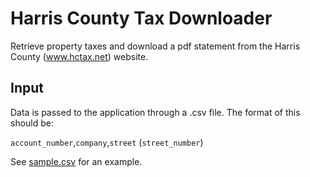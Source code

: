 # Harris County Tax Downloader

Retrieve property taxes and download a pdf statement from the Harris County (www.hctax.net) website. 

## Input

Data is passed to the application through a .csv file. The format of this should be:

`account_number`,`company`,`street` (`street_number`)

See [sample.csv](examples/sample.csv) for an example.
